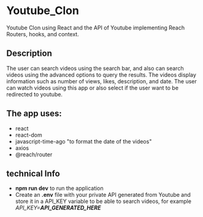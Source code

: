# Youtube_Clon
Youtube Clon using React and the API of Youtube implementing Reach Routers, hooks, and context.

## Description
The user can search videos using the search bar, and also can search videos using the advanced options to query the results.
The videos display information such as number of views, likes, description, and date.
The user can watch videos using this app or also select if the user want to be redirected to youtube.

## The app uses:
- react
- react-dom
- javascript-time-ago "to format the date of the videos"
- axios
- @reach/router

## technical Info
- **npm run dev** to run the application
- Create an **.env** file with your private API generated from Youtube and store it in a API_KEY variable to be able to search videos, for example *API_KEY=**API_GENERATED_HERE***


